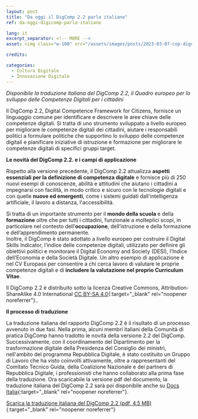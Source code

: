 ```yaml
---
layout: post
title: "Da oggi il DigComp 2.2 parla italiano"
ref: da-oggi-digicomp-parla-italiano

lang: it
excerpt_separator: <!-- MORE -->
asset: <img class="w-100" src="/assets/images/posts/2023-03-07-cop-digcomp-03-23.jpg" alt="Da oggi il DigComp 2.2 parla italiano"/>

credits:

categories:
  - Cultura Digitale
  - Innovazione Digitale
---
```


_Disponibile la traduzione italiana del DigComp 2.2, il Quadro europeo per lo sviluppo delle Competenze Digitali per i cittadini_

<!-- MORE -->

Il DigComp 2.2, Digital Competence Framework for Citizens, fornisce un linguaggio comune per identificare e descrivere le aree chiave delle competenze digitali. Si tratta di uno strumento sviluppato a livello europeo per migliorare le competenze digitali dei cittadini, aiutare i responsabili politici a formulare politiche che supportino lo sviluppo delle competenze digitali e pianificare iniziative di istruzione e formazione per migliorare le competenze digitali di specifici gruppi target.  

**Le novità del DigComp 2.2. e i campi di applicazione**

Rispetto alla versione precedente, il DigComp 2.2 attualizza **aspetti essenziali per la definizione di competenza digitale** e fornisce più di 250 nuovi esempi di conoscenze, abilità e attitudini che aiutano i cittadini a impegnarsi con facilità, in modo critico e sicuro con le tecnologie digitali e con quelle **nuove ed emergenti**, come i sistemi guidati dall'intelligenza artificiale, il lavoro a distanza, l'accessibilità.  

Si tratta di un importante strumento per il **mondo della scuola** e della **formazione** oltre che per tutti i cittadini, funzionale a molteplici scopi, in particolare nel contesto dell’**occupazione**, dell’istruzione e della formazione e dell’apprendimento permanente.  
Inoltre, il DigComp è stato adottato a livello europeo per costruire il Digital Skills Indicator, l’indice delle competenze digitali, utilizzato per definire gli obiettivi politici e monitorare il Digital Economy and Society (DESI), l’Indice dell’Economia e della Società Digitale. Un altro esempio di applicazione è nel CV Europass per consentire a chi cerca lavoro di valutare le proprie competenze digitali e di **includere la valutazione nel proprio Curriculum Vitae**.  

Il DigComp 2.2 è distribuito sotto la licenza Creative Commons, Attribution-ShareAlike 4.0 International [CC BY-SA 4.0](https://creativecommons.org/licenses/by-sa/4.0/){:target="\_blank" rel="noopener noreferrer"}..  

**Il processo di traduzione**

La traduzione italiana del rapporto DigComp 2.2 è il risultato di un processo avvenuto in due fasi. Nella prima, alcuni membri italiani della Comunità di pratica DigComp hanno tradotto le novità della versione 2.2 del DigComp.  
Successivamente, con il coordinamento del Dipartimento per la trasformazione digitale della Presidenza del Consiglio dei ministri, nell'ambito del programma Repubblica Digitale, è stato costituito un Gruppo di Lavoro che ha visto coinvolti attivamente, oltre a rappresentanti del Comitato Tecnico Guida, della Coalizione Nazionale e dei partners di Repubblica Digitale, i professionisti che hanno collaborato alla prima fase della traduzione.
Ora scaricabile la versione pdf del documento, la traduzione italiana del DigComp 2.2 sarà poi disponibile anche su [Docs Italia](https://docs.italia.it/){:target="\_blank" rel="noopener noreferrer"}.  


[Scarica la traduzione italiana del DigComp 2.2 (pdf, 4.5 MB)](/assets/docs/DigComp-2_2-Italiano-marzo.pdf){:target="\_blank" rel="noopener noreferrer"}
